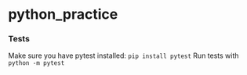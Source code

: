# python_practice

### Tests
 
 Make sure you have pytest installed: `pip install pytest`
 Run tests with `python -m pytest`